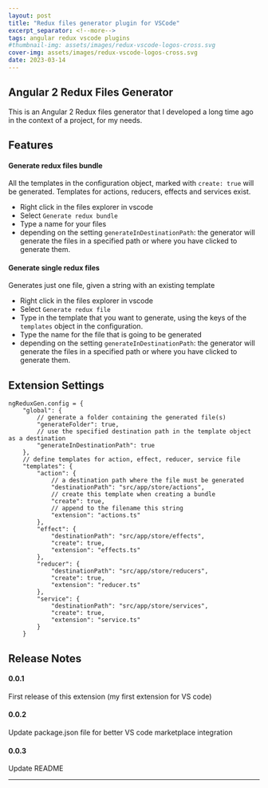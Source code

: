 ```yaml
---
layout: post
title: "Redux files generator plugin for VSCode"
excerpt_separator: <!--more-->
tags: angular redux vscode plugins
#thumbnail-img: assets/images/redux-vscode-logos-cross.svg
cover-img: assets/images/redux-vscode-logos-cross.svg
date: 2023-03-14
---
```


## Angular 2 Redux Files Generator

This is an Angular 2 Redux files generator that I developed a long time ago in the context of a project, for my needs.

<!--more-->

## Features

#### Generate redux files bundle

All the templates in the configuration object, marked with `create: true` will be generated.
Templates for actions, reducers, effects and services exist.

* Right click in the files explorer in vscode
* Select `Generate redux bundle`
* Type a name for your files
* depending on the setting `generateInDestinationPath`: the generator will generate the files in a specified path or where you have clicked to generate them.

#### Generate single redux files

Generates just one file, given a string with an existing template

* Right click in the files explorer in vscode
* Select `Generate redux file`
* Type in the template that you want to generate, using the keys of the `templates` object in the configuration.
* Type the name for the file that is going to be generated
* depending on the setting `generateInDestinationPath`: the generator will generate the files in a specified path or where you have clicked to generate them.

## Extension Settings

```
ngReduxGen.config = {
    "global": {
        // generate a folder containing the generated file(s)
        "generateFolder": true,
        // use the specified destination path in the template object as a destination
        "generateInDestinationPath": true
    },
    // define templates for action, effect, reducer, service file
    "templates": {
        "action": {
            // a destination path where the file must be generated
            "destinationPath": "src/app/store/actions",
            // create this template when creating a bundle
            "create": true,
            // append to the filename this string
            "extension": "actions.ts"
        },
        "effect": {
            "destinationPath": "src/app/store/effects",
            "create": true,
            "extension": "effects.ts"
        },
        "reducer": {
            "destinationPath": "src/app/store/reducers",
            "create": true,
            "extension": "reducer.ts"
        },
        "service": {
            "destinationPath": "src/app/store/services",
            "create": true,
            "extension": "service.ts"
        }
    }
```

## Release Notes

#### 0.0.1

First release of this extension (my first extension for VS code)

#### 0.0.2

Update package.json file for better VS code marketplace integration

#### 0.0.3

Update README

-----------------------------------------------------------------------------------------------------------
